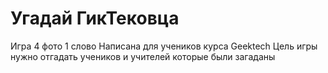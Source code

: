 # Угадай ГикТековца
Игра 4 фото 1 слово
Написана для учеников курса Geektech 
Цель игры нужно отгадать учеников и учителей которые были загаданы
